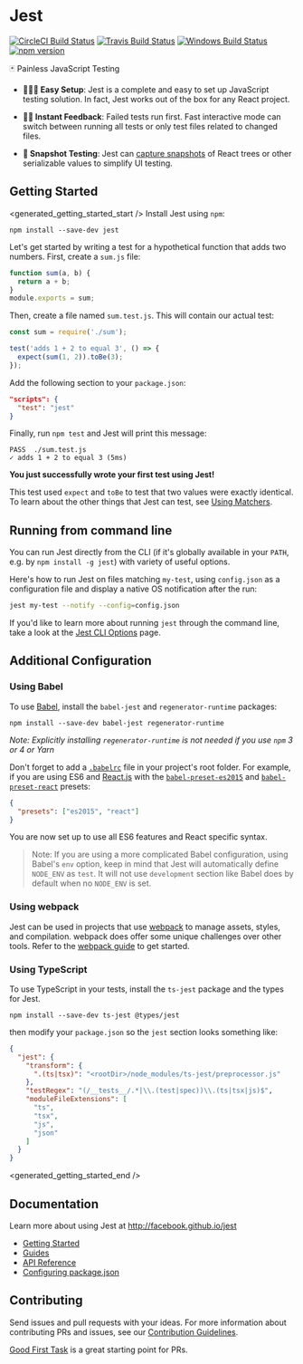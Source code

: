 # Jest

[![CircleCI Build Status](https://circleci.com/gh/facebook/jest.svg?style=shield)](https://circleci.com/gh/facebook/jest)
[![Travis Build Status](https://travis-ci.org/facebook/jest.svg?branch=master)](https://travis-ci.org/facebook/jest) [![Windows Build Status](https://ci.appveyor.com/api/projects/status/8n38o44k585hhvhd/branch/master?svg=true)](https://ci.appveyor.com/project/Daniel15/jest/branch/master) [![npm version](https://badge.fury.io/js/jest.svg)](http://badge.fury.io/js/jest)

🃏 Painless JavaScript Testing

- **👩🏻‍💻 Easy Setup**: Jest is a complete and easy to set up JavaScript testing solution. In fact, Jest works out of the box for any React project.

- **🏃🏽 Instant Feedback**: Failed tests run first. Fast interactive mode can switch between running all tests or only test files related to changed files.

- **📸 Snapshot Testing**: Jest can [capture snapshots](http://facebook.github.io/jest/docs/snapshot-testing.html) of React trees or other serializable values to simplify UI testing.

## Getting Started

<generated_getting_started_start />
Install Jest using `npm`:

```
npm install --save-dev jest
```

Let's get started by writing a test for a hypothetical function that adds two numbers. First, create a `sum.js` file:

```javascript
function sum(a, b) {
  return a + b;
}
module.exports = sum;
```

Then, create a file named `sum.test.js`. This will contain our actual test:

```javascript
const sum = require('./sum');

test('adds 1 + 2 to equal 3', () => {
  expect(sum(1, 2)).toBe(3);
});
```

Add the following section to your `package.json`:

```json
"scripts": {
  "test": "jest"
}
```

Finally, run `npm test` and Jest will print this message:

```
PASS  ./sum.test.js
✓ adds 1 + 2 to equal 3 (5ms)
```

**You just successfully wrote your first test using Jest!**

This test used `expect` and `toBe` to test that two values were exactly identical. To learn about the other things that Jest can test, see [Using Matchers](https://facebook.github.io/jest/docs/using-matchers.html).

## Running from command line

You can run Jest directly from the CLI (if it's globally available in your `PATH`, e.g. by `npm install -g jest`) with variety of useful options.

Here's how to run Jest on files matching `my-test`, using `config.json` as a configuration file and display a native OS notification after the run:

```bash
jest my-test --notify --config=config.json
```

If you'd like to learn more about running `jest` through the command line, take a look at the [Jest CLI Options](https://facebook.github.io/jest/docs/cli.html) page.

## Additional Configuration

### Using Babel

To use [Babel](http://babeljs.io/), install the `babel-jest` and `regenerator-runtime` packages:

```
npm install --save-dev babel-jest regenerator-runtime
```

*Note: Explicitly installing `regenerator-runtime` is not needed if you use `npm` 3 or 4 or Yarn*

Don't forget to add a [`.babelrc`](https://babeljs.io/docs/usage/babelrc/) file in your project's root folder. For example, if you are using ES6 and [React.js](https://facebook.github.io/react/) with the [`babel-preset-es2015`](https://babeljs.io/docs/plugins/preset-es2015/) and [`babel-preset-react`](https://babeljs.io/docs/plugins/preset-react/) presets:

```json
{
  "presets": ["es2015", "react"]
}
```

You are now set up to use all ES6 features and React specific syntax.

> Note: If you are using a more complicated Babel configuration, using Babel's `env` option,
keep in mind that Jest will automatically define `NODE_ENV` as `test`.
It will not use `development` section like Babel does by default when no `NODE_ENV` is set.

### Using webpack

Jest can be used in projects that use [webpack](https://webpack.github.io/) to manage assets, styles, and compilation. webpack does offer some unique challenges over other tools. Refer to the [webpack guide](https://facebook.github.io/jest/docs/webpack.html) to get started.

### Using TypeScript

To use TypeScript in your tests, install the `ts-jest` package and the types for Jest.

```
npm install --save-dev ts-jest @types/jest
```

then modify your `package.json` so the `jest` section looks something like:

```json
{
  "jest": {
    "transform": {
      ".(ts|tsx)": "<rootDir>/node_modules/ts-jest/preprocessor.js"
    },
    "testRegex": "(/__tests__/.*|\\.(test|spec))\\.(ts|tsx|js)$",
    "moduleFileExtensions": [
      "ts",
      "tsx",
      "js",
      "json"
    ]
  }
}
```
<generated_getting_started_end />

## Documentation

Learn more about using Jest at http://facebook.github.io/jest

* [Getting Started](http://facebook.github.io/jest/docs/getting-started.html)
* [Guides](http://facebook.github.io/jest/docs/snapshot-testing.html)
* [API Reference](http://facebook.github.io/jest/docs/api.html)
* [Configuring package.json](http://facebook.github.io/jest/docs/configuration.html)

## Contributing

Send issues and pull requests with your ideas. For more information about contributing PRs and issues, see our [Contribution Guidelines](https://github.com/facebook/jest/blob/master/CONTRIBUTING.md).

[Good First Task](https://github.com/facebook/jest/labels/Good%20First%20Task) is a great starting point for PRs.
